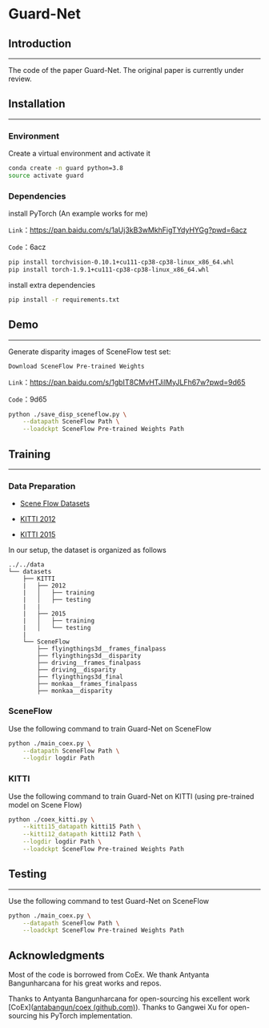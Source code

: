 # Guard-Net
## Introduction

------

The code of the paper Guard-Net. The original paper is currently under review.

## Installation
------
### Environment

Create a virtual environment and activate it

```bash
conda create -n guard python=3.8
source activate guard
```
### Dependencies

install PyTorch (An example works for me)

 `Link`：https://pan.baidu.com/s/1aUj3kB3wMkhFigTYdyHYGg?pwd=6acz 

`Code`：6acz

```bash
pip install torchvision-0.10.1+cu111-cp38-cp38-linux_x86_64.whl
pip install torch-1.9.1+cu111-cp38-cp38-linux_x86_64.whl
```
install extra dependencies

```bash
pip install -r requirements.txt
```

## Demo

------

Generate disparity images of SceneFlow test set: 

`Download SceneFlow Pre-trained Weights`

 `Link`：https://pan.baidu.com/s/1gbIT8CMvHTJiIMyJLFh67w?pwd=9d65 

`Code`：9d65 

```bash
python ./save_disp_sceneflow.py \
    --datapath SceneFlow Path \
    --loadckpt SceneFlow Pre-trained Weights Path
```

## Training

------
### Data Preparation
* [Scene Flow Datasets](https://lmb.informatik.uni-freiburg.de/resources/datasets/SceneFlowDatasets.en.html)

* [KITTI 2012](http://www.cvlibs.net/datasets/kitti/eval_stereo_flow.php?benchmark=stereo)

* [KITTI 2015](http://www.cvlibs.net/datasets/kitti/eval_scene_flow.php?benchmark=stereo)

In our setup, the dataset is organized as follows
```
../../data
└── datasets
    ├── KITTI
    |   ├── 2012
    |   │   ├── training
    |   │   ├── testing
    |   |
    |   ├── 2015
    |   │   ├── training
    |   │   └── testing
    |
    └── SceneFlow
    	├── flyingthings3d__frames_finalpass
        ├── flyingthings3d__disparity
		├── driving__frames_finalpass
        ├── driving__disparity
        ├── flyingthings3d_final
        ├── monkaa__frames_finalpass
        ├── monkaa__disparity
```


### SceneFlow
Use the following command to train Guard-Net on SceneFlow

```bash
python ./main_coex.py \
    --datapath SceneFlow Path \
    --logdir logdir Path
```
### KITTI
Use the following command to train Guard-Net on KITTI (using pre-trained model on Scene Flow)

```bash
python ./coex_kitti.py \
    --kitti15_datapath kitti15 Path \
    --kitti12_datapath kitti12 Path \
    --logdir logdir Path \
    --loadckpt SceneFlow Pre-trained Weights Path
```

## Testing

------

Use the following command to test Guard-Net on SceneFlow

```bash
python ./main_coex.py \
    --datapath SceneFlow Path \
    --loadckpt SceneFlow Pre-trained Weights Path
```

## Acknowledgments

Most of the code is borrowed from CoEx. We thank Antyanta Bangunharcana for his great works and repos. 

Thanks to Antyanta Bangunharcana for open-sourcing his excellent work [CoEx]([antabangun/coex (github.com)](https://github.com/antabangun/coex)). Thanks to Gangwei Xu for open-sourcing his PyTorch implementation. 
